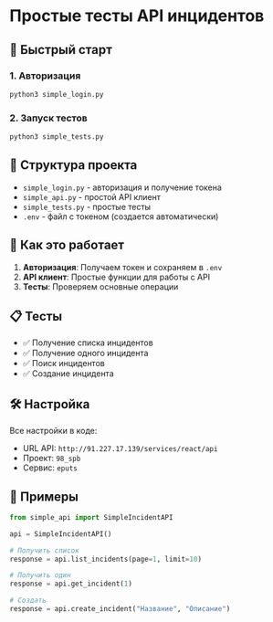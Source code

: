 # Простые тесты API инцидентов

## 🚀 Быстрый старт

### 1. Авторизация
```bash
python3 simple_login.py
```

### 2. Запуск тестов
```bash
python3 simple_tests.py
```

## 📁 Структура проекта

- `simple_login.py` - авторизация и получение токена
- `simple_api.py` - простой API клиент
- `simple_tests.py` - простые тесты
- `.env` - файл с токеном (создается автоматически)

## 🔧 Как это работает

1. **Авторизация**: Получаем токен и сохраняем в `.env`
2. **API клиент**: Простые функции для работы с API
3. **Тесты**: Проверяем основные операции

## 📋 Тесты

- ✅ Получение списка инцидентов
- ✅ Получение одного инцидента  
- ✅ Поиск инцидентов
- ✅ Создание инцидента

## 🛠️ Настройка

Все настройки в коде:
- URL API: `http://91.227.17.139/services/react/api`
- Проект: `98_spb`
- Сервис: `eputs`

## 📝 Примеры

```python
from simple_api import SimpleIncidentAPI

api = SimpleIncidentAPI()

# Получить список
response = api.list_incidents(page=1, limit=10)

# Получить один
response = api.get_incident(1)

# Создать
response = api.create_incident("Название", "Описание")
```
